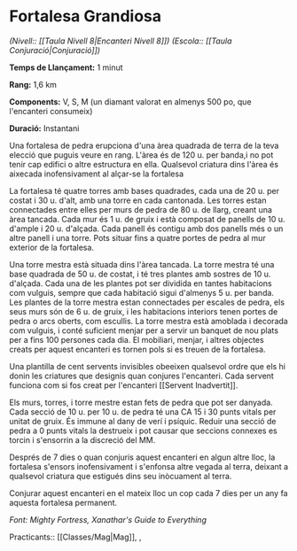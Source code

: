 # Fortalesa Grandiosa

*(Nivell:: [[Taula Nivell 8|Encanteri Nivell 8]]) (Escola:: [[Taula Conjuració|Conjuració]])*

**Temps de Llançament:** 1 minut

**Rang:** 1,6 km

**Components:** V, S, M (un diamant valorat en almenys 500 po, que l'encanteri consumeix)

**Duració:** Instantani

Una fortalesa de pedra erupciona d'una àrea quadrada de terra de la teva elecció que puguis veure en rang. L'àrea és de 120 u. per banda,i no pot tenir cap edifici o altre estructura en ella. Qualsevol criatura dins l'àrea és aixecada inofensivament al alçar-se la fortalesa

La fortalesa té quatre torres amb bases quadrades, cada una de 20 u. per costat i 30 u. d'alt, amb una torre en cada cantonada. Les torres estan connectades entre elles per murs de pedra de 80 u. de llarg, creant una àrea tancada. Cada mur és 1 u. de gruix i està composat de panells de 10 u. d'ample i 20 u. d'alçada. Cada panell és contigu amb dos panells més o un altre panell i una torre. Pots situar fins a quatre portes de pedra al mur exterior de la fortalesa.

Una torre mestra està situada dins l'àrea tancada. La torre mestra té una base quadrada de 50 u. de costat, i té tres plantes amb sostres de 10 u. d'alçada. Cada una de les plantes pot ser dividida en tantes habitacions com vulguis, sempre que cada habitació sigui d'almenys 5 u. per banda. Les plantes de la torre mestra estan connectades per escales de pedra, els seus murs són de 6 u. de gruix, i les habitacions interiors tenen portes de pedra o arcs oberts, com escullis. La torre mestra està amoblada i decorada com vulguis, i conté suficient menjar per a servir un banquet de nou plats per a fins 100 persones cada dia. El mobiliari, menjar, i altres objectes creats per aquest encanteri es tornen pols si es treuen de la fortalesa.

Una plantilla de cent servents invisibles obeeixen qualsevol ordre que els hi donin les criatures que designis quan conjures l'encanteri. Cada servent funciona com si fos creat per l'encanteri [[Servent Inadvertit]].

Els murs, torres, i torre mestre estan fets de pedra que pot ser danyada. Cada secció de 10 u. per 10 u. de pedra té una CA 15 i 30 punts vitals per unitat de gruix. És immune al dany de verí i psíquic. Reduir una secció de pedra a 0 punts vitals la destrueix i pot causar que seccions connexes es torcin i s'ensorrin a la discreció del MM.

Després de 7 dies o quan conjuris aquest encanteri en algun altre lloc, la fortalesa s'ensors inofensivament i s'enfonsa altre vegada al terra, deixant a qualsevol criatura que estigués dins seu inòcuament al terra.

Conjurar aquest encanteri en el mateix lloc un cop cada 7 dies per un any fa aquesta fortalesa permanent.


*Font: Mighty Fortress, Xanathar's Guide to Everything*



Practicants:: [[Classes/Mag|Mag]], ,